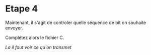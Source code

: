 # Etape 4

Maintenant, il s'agit de controler quelle séquence de bit on souhaite envoyer.

Complétez alors le fichier C.

_La il faut voir ce qu'on transmet_